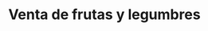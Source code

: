 ---
title: "Venta de frutas y legumbres"
url: /toluca-de-lerdo/venta-de-frutas-y-legumbres/
shop: frutería
---